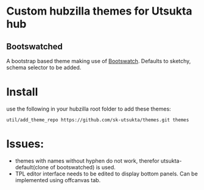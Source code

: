 # Custom hubzilla themes for Utsukta hub

## Bootswatched
A bootstrap based theme making use of [Bootswatch](https://bootswatch.com/). Defaults to sketchy, schema selector to be added.

# Install
use the following in your hubzilla root folder to add these themes:

    util/add_theme_repo https://github.com/sk-utsukta/themes.git themes


# Issues:
- themes with names without hyphen do not work, therefor utsukta-default(clone of bootswatched) is used.
- TPL editor interface needs to be edited to display bottom panels. Can be implemented using offcanvas tab.
